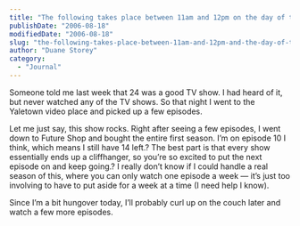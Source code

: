 ```yaml
---
title: "The following takes place between 11am and 12pm on the day of the presidential primary."
publishDate: "2006-08-18"
modifiedDate: "2006-08-18"
slug: "the-following-takes-place-between-11am-and-12pm-and-the-day-of-the-counterpath-move"
author: "Duane Storey"
category:
  - "Journal"
---
```


Someone told me last week that 24 was a good TV show. I had heard of it, but never watched any of the TV shows. So that night I went to the Yaletown video place and picked up a few episodes.

Let me just say, this show rocks. Right after seeing a few episodes, I went down to Future Shop and bought the entire first season. I’m on episode 10 I think, which means I still have 14 left.? The best part is that every show essentially ends up a cliffhanger, so you’re so excited to put the next episode on and keep going.? I really don’t know if I could handle a real season of this, where you can only watch one episode a week — it’s just too involving to have to put aside for a week at a time (I need help I know).

Since I’m a bit hungover today, I’ll probably curl up on the couch later and watch a few more episodes.